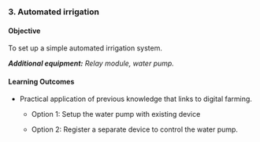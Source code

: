 ### **3. Automated irrigation**

#### Objective
To set up a simple automated irrigation system.

_**Additional equipment:** Relay module, water pump._

#### Learning Outcomes
- Practical application of previous knowledge that links to digital farming.

  - Option 1: 
    Setup the water pump with existing device
  
  - Option 2: Register a separate device to control the water pump.
